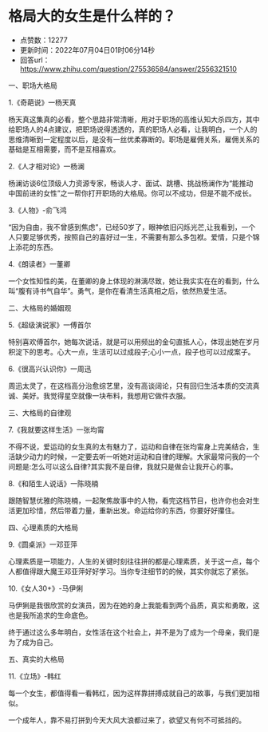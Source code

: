 # 格局大的女生是什么样的？
- 点赞数：12277
- 更新时间：2022年07月04日01时06分14秒
- 回答url：https://www.zhihu.com/question/275536584/answer/2556321510
<body>
 <p data-pid="9GQAphr9">一、职场大格局</p>
 <p data-pid="_CAzxXG8">1.《奇葩说》一杨天真</p>
 <p data-pid="kFIxJUAU">杨天真这集真的必看，整个思路非常清晰，用对于职场的高维认知大杀四方，其中给职场人的4点建议，把职场说得透透的，真的职场人必看，让我明白，一个人的思维清晰到一定程度以后，是没有一丝优柔寡断的。职场是雇佣关系，雇佣关系的基础是互相需要，而不是互相喜欢。</p>
 <p data-pid="leF-5aKT">2.《人才相对论》一杨澜</p>
 <p data-pid="VIL_eUUX">杨澜访谈6位顶级人力资源专家，畅谈人才、面试、跳槽、挑战杨澜作为“能推动中国前进的女性”之一帮你打开职场的大格局。你可以不成功，但是不能不成长。</p>
 <p data-pid="dnYW_jhm">3.《人物》-俞飞鸿</p>
 <p data-pid="Kefv4mDw">“因为自由，我不曾感到焦虑”，已经50岁了，眼神依旧闪烁光芒,让我看到，一个人只要足够优秀，按照自己的喜好过一生，不需要有那么多包袱。爱情，只是个锦上添花的东西。</p>
 <p data-pid="ZpcSQVW-">4.《朗读者》一董卿</p>
 <p data-pid="kzMU2ztD">一个女性知性的美，在董卿的身上体现的淋漓尽致，她让我实实在在的看到，什么叫“腹有诗书气自华”。勇气，是你在看清生活真相之后，依然热爱生活。</p>
 <p data-pid="oalsUuKA">二、大格局的婚姻观</p>
 <p data-pid="nUm7-THN">5.《超级演说家》一傅首尔</p>
 <p data-pid="JNfwmcK0">特别喜欢傅首尔，她每次说话，就是可以用频出的金句直抵人心，体现出她在岁月积淀下的思考。心大一点，生活可以过成段子;心小一点，段子也可以过成案子。</p>
 <p data-pid="LU0y_hN9">6.《很高兴认识你》一周迅</p>
 <p data-pid="cAOkoDJZ">周迅太灵了，在这档高分治愈综艺里，没有高谈阔论，只有回归生活本质的交流真诚、美好。我觉得星空就像一块布料，我想用它做件衣服。</p>
 <p data-pid="rc-hoAJT">三、大格局的自律观</p>
 <p data-pid="oo4JRBck">7.《我就要这样生活》一张均甯</p>
 <p data-pid="p8yvIoKT">不得不说，爱运动的女生真的太有魅力了，运动和自律在张均甯身上完美结合，生活缺少动力的时候，一定要去听一听她对运动和自律的理解。大家最常问我的一个问题是:怎么可以这么自律?其实我不是自律，我就只是做会让我开心的事。</p>
 <p data-pid="MBk-NUuc">8.《和陌生人说话》一陈晓楠</p>
 <p data-pid="QU2SG7ZL">跟随智慧优雅的陈晓楠，一起聚焦故事中的人物，看完这档节目，也许你也会对生活更加珍惜，然后带着力量，重新出发。命运给你的东西，你要好好攥住。</p>
 <p data-pid="leKD5xRW">四、心理素质的大格局</p>
 <p data-pid="dM7ZG_MO">9.《圆桌派》一邓亚萍</p>
 <p data-pid="iVIDmwGS">心理素质是一项能力，人生的关键时刻往往拼的都是心理素质，关于这一点，每个人都值得跟大魔王邓亚萍好好学习。当你专注细节的的候，其实你就忘了紧张。</p>
 <p data-pid="YUXpeaFb">10.《女人30+》-马伊俐</p>
 <p data-pid="y9AEmHqE">马伊猁是我很欣赏的女演员，因为在她的身上我能看到两个品质，真实和勇敢，这也是我所追求的生命底色。</p>
 <p data-pid="sCFOcqrF">终于通过这么多年明白，女性活在这个社会上，并不是为了成为一个母亲，我们是为了成为自己。</p>
 <p data-pid="p9Tr6c5Z">五、真实的大格局</p>
 <p data-pid="hWqtL6rE">11.《立场》-韩红</p>
 <p data-pid="2ECE52Gr">每一个女生，都值得看一看韩红，因为这样靠拼搏成就自己的故事，与我们更加相似。</p>
 <p data-pid="25LjNxgR">一个成年人，靠不易打拼到今天大风大浪都过来了，欲望又有何不可抵挡的。</p>
 <p data-pid="P_5qVBJJ"></p>
</body>